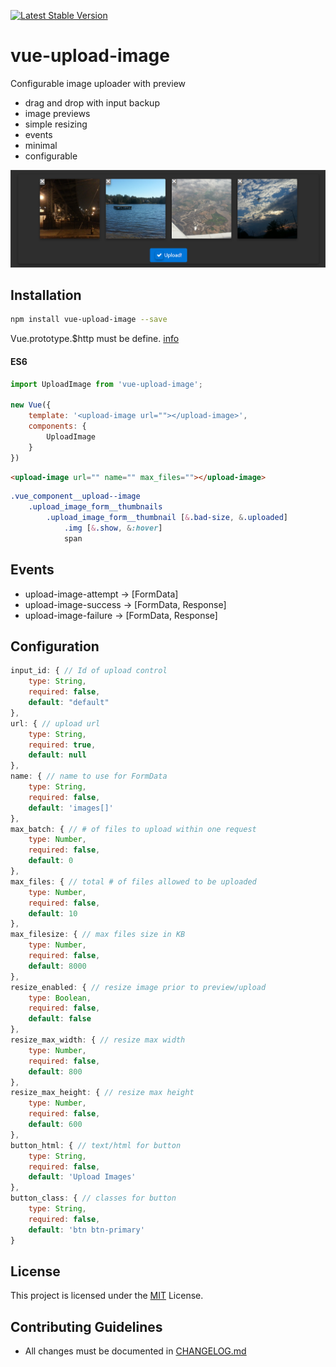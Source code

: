 [![Latest Stable Version](https://img.shields.io/npm/v/vue-upload-image.svg)](https://www.npmjs.com/package/vue-upload-image)

# vue-upload-image
Configurable image uploader with preview

 + drag and drop with input backup
 + image previews
 + simple resizing
 + events
 + minimal
 + configurable

![example](example/images/example.png)

## Installation

```bash
npm install vue-upload-image --save
```

Vue.prototype.$http must be define. 
[info](https://medium.com/the-vue-point/retiring-vue-resource-871a82880af4#.z4rqh1qtp)


#### ES6
```js
import UploadImage from 'vue-upload-image';

new Vue({
    template: '<upload-image url=""></upload-image>',
    components: {
        UploadImage
    }
})
```

```html
<upload-image url="" name="" max_files=""></upload-image>
```

```css
.vue_component__upload--image
    .upload_image_form__thumbnails
        .upload_image_form__thumbnail [&.bad-size, &.uploaded]
            .img [&.show, &:hover]
            span
```
## Events
* upload-image-attempt -> [FormData]
* upload-image-success -> [FormData, Response]
* upload-image-failure -> [FormData, Response] 

## Configuration
```js
input_id: { // Id of upload control
    type: String,
    required: false,
    default: "default"
},
url: { // upload url
    type: String,
    required: true,
    default: null
},
name: { // name to use for FormData
    type: String,
    required: false,
    default: 'images[]'
},
max_batch: { // # of files to upload within one request
    type: Number,
    required: false,
    default: 0
},
max_files: { // total # of files allowed to be uploaded
    type: Number,
    required: false,
    default: 10
},
max_filesize: { // max files size in KB
    type: Number,
    required: false,
    default: 8000
},
resize_enabled: { // resize image prior to preview/upload
    type: Boolean,
    required: false,
    default: false
},
resize_max_width: { // resize max width
    type: Number,
    required: false,
    default: 800
},
resize_max_height: { // resize max height
    type: Number,
    required: false,
    default: 600
},
button_html: { // text/html for button
    type: String,
    required: false,
    default: 'Upload Images'
},
button_class: { // classes for button
    type: String,
    required: false,
    default: 'btn btn-primary'
}
```

## License
This project is licensed under the [MIT](http://vjpr.mit-license.org) License.

## Contributing Guidelines
    
* All changes must be documented in [CHANGELOG.md](CHANGELOG.md) 
